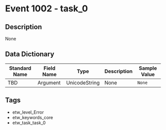 # Event 1002 - task_0

## Description
None

## Data Dictionary
|Standard Name|Field Name|Type|Description|Sample Value|
|---|---|---|---|---|
|TBD|Argument|UnicodeString|None|`None`|

## Tags
* etw_level_Error
* etw_keywords_core
* etw_task_task_0
